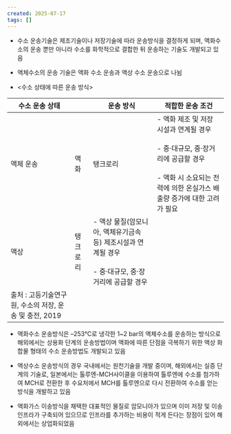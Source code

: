 ```yaml
---
created: 2025-07-17
tags: []
---
```

- 수소 운송기술은 제조기술이나 저장기술에 따라 운송방식을 결정하게 되며, 액화수소의 운송 뿐만 아니라 수소를 화학적으로 결합한 뒤 운송하는 기술도 개발되고 있음

- 액체수소의 운송 기술은 액화 수소 운송과 액상 수소 운송으로 나뉨

- <수소 상태에 따른 운송 방식>

| 수소 운송 상태                            |      | 운송 방식                                                              | 적합한 운송 조건                                                                                              |
| ----------------------------------- | ---- | ------------------------------------------------------------------ | ------------------------------------------------------------------------------------------------------ |
| 액체 운송                               | 액화   | 탱크로리                                                               | - 액화 제조 및 저장 시설과 연계될 경우<br><br>- 중·대규모, 중·장거리에 공급할 경우<br><br>- 액화 시 소요되는 전력에 의한 온실가스 배출량 증가에 대한 고려가 필요 |
| 액상                                  | 탱크로리 | - 액상 물질(암모니아, 액체유기금속 등) 제조시설과 연계될 경우<br><br>- 중·대규모, 중·장거리에 공급할 경우 |                                                                                                        |
| 출처 : 고등기술연구원, 수소의 저장, 운송 및 충전, 2019 |      |                                                                    |                                                                                                        |
- 액화수소 운송방식은 –253℃로 냉각한 1~2 bar의 액체수소를 운송하는 방식으로 해외에서는 상용화 단계의 운송방법이며 액화에 따른 단점을 극복하기 위한 액상 화합물 형태의 수소 운송방법도 개발되고 있음

- 액상수소 운송방식의 경우 국내에서는 원천기술을 개발 중이며, 해외에서는 실증 단계의 기술로, 일본에서는 톨루엔-MCH사이클을 이용하여 톨루엔에 수소를 첨가하여 MCH로 전환한 후 수요처에서 MCH를 톨루엔으로 다시 전환하여 수소를 얻는 방식을 개발하고 있음

- 액화가스 이송방식을 채택한 대표적인 물질로 암모니아가 있으며 이미 저장 및 이송 인프라가 구축되어 있으므로 인프라를 추가하는 비용이 적게 든다는 장점이 있어 해외에서는 상업화되었음



